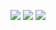 ![](http://github-profile-summary-cards.vercel.app/api/cards/profile-details?username=danclive&theme=default)
![](http://github-profile-summary-cards.vercel.app/api/cards/repos-per-language?username=danclive&theme=default&exclude=php,Dockerfile)
![](http://github-profile-summary-cards.vercel.app/api/cards/most-commit-language?username=danclive&theme=default&exclude=php,Dockerfile)
